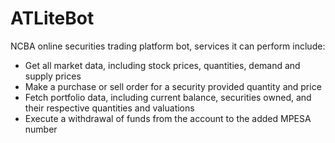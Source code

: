 # ATLiteBot

NCBA online securities trading platform bot, services it can perform include:
- Get all market data, including stock prices, quantities, demand and supply prices
- Make a purchase or sell order for a security provided quantity and price
- Fetch portfolio data, including current balance, securities owned, and their respective quantities and valuations
- Execute a withdrawal of funds from the account to the added MPESA number